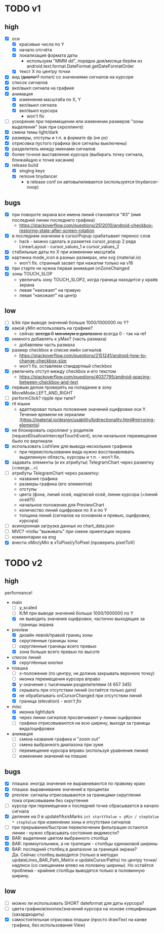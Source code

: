 # TODO v1

## high

- [x] оси
  - [x] красивые числа по Y
  - [x] начало отсчёта
  - [x] локализация формата даты
    - используем "MMM dd", порядок дня/месяца берём из android.text.format.DateFormat.getDateFormatOrder
  - [x] текcт X по центру точки
- [x] вид (~~диалог?~~ попап) со значениями сигналов на курсоре
- [x] список сигналов
- [x] вкл/выкл сигнала на графике
- [x] анимация
  - [x] изменения масштаба по X, Y
  - [x] вкл/выкл сигнала
  - [x] вкл/выкл курсора
    - won't fix
- [ ] ускорение при перемещении или изменении размеров "зоны выделения" (как при скроллинге)
- [x] смена темы light/dark
- [x] размеры, отступы и т.п. в формате dp (не px)
- [x] отрисовка пустого графика (все сигналы выключены)
- [x] разделитель между именами сигналов
- [x] более точное выставление курсора (выбирать точку сигнала, ближайщую к точке касания)
- [x] release build
  - [x] singing keys
  - [x] remove tinydancer
    - в release conf он автовыпиливается (используется tinydancer-noop)

## bugs

- [x] при повороте экрана все имена линий становятся "#3" (имя последней линии последнего графика)
  - https://stackoverflow.com/questions/2512010/android-checkbox-restoring-state-after-screen-rotation
- [x] в последнем значении в cursorPopup срабатывает перенос слов
  - hack - можно сделать в разметке cursor_popup 2 ряда LinearLayout - cursor_values_1 и cursor_values_2
- [x] стабильные даты по X при изменении масштаба
- [x] картинка mode_icon в разных размерах, или svg (material.io)
  - won't fix. странный засвет при нажатии только на v16
- [x] при старте не нужна первая анимация onZoneChanged
- [x] зоны TOUCH_SLOP
  - увеличить зону TOUCH_SLOP2, когда граница находится у краёв экрана
  - левая "наезжает" на правую
  - левая "наезжает" на центр

## low
- [ ] k/kk при выводе значений больше 1000/1000000 по Y?
- [x] какой yMin использовать на графике?
  - сейчас ~~всегда 0~~ ~~минимум в диапазоне~~ всегда 0 - так на ref
- [x] немного добавлять к yMax? (часть размаха)
  - добавляем часть размаха
- [x] размер checkbox в списке имён сигналов
  - https://stackoverflow.com/questions/2151241/android-how-to-change-checkbox-size
  - won't fix. оставляем стандартный checkbox
- [x] увеличить отступ между checkbox и его текстом
  - https://stackoverflow.com/questions/4037795/android-spacing-between-checkbox-and-text
- [x] первым делом проверять на попадание в зону MoveMode.LEFT_AND_RIGHT
- [ ] performClick? ripple при тапе?
- [x] rtl языки
  - адаптировал только положение значений оцифровки оси Y. Течение времени не зеркалим (https://material.io/design/usability/bidirectionality.html#mirroring-elements)
- [x] не блокировать скроллинг у родителя (requestDisallowInterceptTouchEvent), если начальное перемещение было по вертикали
- [x] использовать ListView для вывода нескольких графиков
  - при переиспользовании вида нужно восстанавливать выделенную область, курсоры и т.п. - won't fix.
- [x] задавать элементы (и их атрибуты) TelegramChart через разметку (<merge...>)
- [ ] атрибуты TelegramChart через разметку:
  - название графика
  - размеры графика (его элементов)
  - отступы
  - цвета (фона, линий осей, надписей осей, линии курсора (=линий осей?))
  - начальное положение для PreviewChart
  - количество линий оцифровки по X и по Y
  - толщина линий (сигналов на основном и превью, оцифровки, курсора)
- [ ] асинхронная загрузка данных из chart_data.json
- [ ] MVC? чтобы "выживать" при смене ориентации экрана
- [ ] комментарии на eng
- [x] внести xMin/yMin в xToPixel/yToPixel (проверить pixelToX)

# TODO v2

## high

performance!

- main
  - [ ] y_scaled
  - [ ] K/M при выводе значений больше 1000/1000000 по Y
  - [x] не выводить значения оцифровки, частично выходящие за границы экрана

- preview
  - [x] дизайн левой/правой границ зоны
  - [x] скругленные границы зоны
  - [ ] скругленные границы всего превью
  - [x] зона больше всего превью по высоте

- список линий
  - [x] скруглённые кнопки

- плашка
  - [ ] x-положение (по центру, не должна закрывать верхнюю точку)
  - [ ] иконка перемещения курсора вправо
  - [x] y-значения с тысячными разделителями (4 657 345)
  - [x] скрывать при отсутствии линий (остаётся только дата)
  - [x] не обрабатывать onCursorChanged при отсутствии линий
  - [x] граница (elevation) - _won't fix_

- misc
  - [x] иконка light\dark
  - [x] через линии сигналов просвечивают у-линии оцифровки
  - [ ] графики отрисовываются на всю ширину, выходя за границы вида/оцифровки

- анимация
  - [ ] смена названия графика и "zoom out"
  - [ ] смена выбранного диапазона при зуме
  - [ ] перемещение курсора вправо (используя уравнение линии)
  - [ ] изменение значений на плашке

## bugs

- [x] плашка: иногда значения не выравниваются по правому краю
- [x] плашка: выравнивание значений в процентах
- [x] preview: сигналы отрисовываются за границами скругления  
      пока отрисовываем без скругления
- [ ] курсор при перемещении к последней точке сбрасывается в начало сигнала
- [x] деление на 0 в updateYAxisMarks `int startYValue = yMin / stepValue * stepValue` при изменении зоны и отсутствии сигналов
- [ ] при прерывании/быстром переключении фильтрации остаются линии - нужно сбрасывать состояние видимости?
- [x] BAR: выделение цветом выбранного столбца
- [x] BAR: прямоугольники, а не трапеции - столбцы одинаковой ширины
- [x] BAR: последний столбец в диапазоне за границей экрана?  
      Да. Сейчас столбец выводится (только в методах updateLines_BAR_Path_Matrix и updateCursorPaths) по центру точки/надписи (со смещением влево на половину ширины). Но остаётся проблема - крайние столбцы выводятся только в половинную ширину.

## low

- [ ] можно ли использовать SHORT dateformat для даты курсора?
- [ ] цвета графиков/кнопок/значений курсора на основе спецификации (захардкодить)
- [x] самостоятельная отрисовка плашки (просто drawText на канве графика, без использования View)
